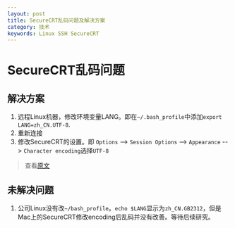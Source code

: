 ```yaml
---
layout: post
title: SecureCRT乱码问题及解决方案
category: 技术
keywords: Linux SSH SecureCRT
---
```


# SecureCRT乱码问题

## 解决方案

1. 远程Linux机器，修改环境变量LANG。即在`~/.bash_profile`中添加`export LANG=zh_CN.UTF-8`.
2. 重新连接
3. 修改SecureCRT的设置。即 `Options` --> `Session Options` --> `Appearance` --> `Character encoding`选择`UTF-8`

> 查看[原文](http://blog.csdn.net/malundao/article/details/6584209)


## 未解决问题

1. 公司Linux没有改`~/bash_profile`。`echo $LANG`显示为`zh_CN.GB2312`，但是Mac上的SecureCRT修改encoding后乱码并没有改善。等待后续研究。
